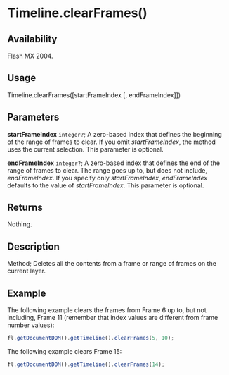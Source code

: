 # Timeline.clearFrames()

## Availability

Flash MX 2004.

## Usage

Timeline.clearFrames([startFrameIndex [, endFrameIndex]])

## Parameters

**startFrameIndex** `integer?`; A zero-based index that defines the beginning of the range of frames to clear. If you omit
*startFrameIndex*, the method uses the current selection. This parameter is optional.

**endFrameIndex** `integer?`; A zero-based index that defines the end of the range of frames to clear. The range goes up to, but does not include, *endFrameIndex*. If you specify only *startFrameIndex*, *endFrameIndex* defaults to the value of *startFrameIndex*. This parameter is optional.

## Returns

Nothing.

## Description

Method; Deletes all the contents from a frame or range of frames on the current layer.

## Example

The following example clears the frames from Frame 6 up to, but not including, Frame 11 (remember that index values are different from frame number values):

```javascript
fl.getDocumentDOM().getTimeline().clearFrames(5, 10);
```

The following example clears Frame 15:

```javascript
fl.getDocumentDOM().getTimeline().clearFrames(14);
```
